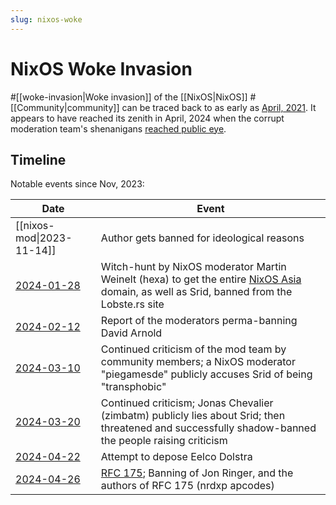 ```yaml
---
slug: nixos-woke
---
```


# NixOS Woke Invasion

#[[woke-invasion|Woke invasion]] of the [[NixOS|NixOS]] #[[Community|community]] can be traced back to as early as [April, 2021][origin]. It appears to have reached its zenith in April, 2024 when the corrupt moderation team's shenanigans [reached public eye](https://news.ycombinator.com/item?id=40166912).

[origin]: https://github.com/NixOS/nixpkgs/pull/120729#issuecomment-828875838

## Timeline

Notable events since Nov, 2023:

| Date                                                                | Event                                                                                                                                                              |
| ------------------------------------------------------------------- | ------------------------------------------------------------------------------------------------------------------------------------------------------------------ |
| [[nixos-mod\|2023-11-14]]                                           | Author gets banned for ideological reasons                                                                                                                         |
| [2024-01-28](https://twitter.com/sridca/status/1751586790425895377) | Witch-hunt by NixOS moderator Martin Weinelt (hexa) to get the entire [NixOS Asia](https://nixos.asia/en/) domain, as well as Srid, banned from the Lobste.rs site |
| [2024-02-12](https://twitter.com/sridca/status/1757055395183374667) | Report of the moderators perma-banning David Arnold                                                                                                                |
| [2024-03-10](https://twitter.com/sridca/status/1766944228129575327) | Continued criticism of the mod team by community members; a NixOS moderator "piegamesde" publicly accuses Srid of being "transphobic"                              |
| [2024-03-20](https://twitter.com/sridca/status/1771523366983196975) | Continued criticism; Jonas Chevalier (zimbatm) publicly lies about Srid; then threatened and successfully shadow-banned the people raising criticism               |
| [2024-04-22](https://twitter.com/sridca/status/1782200842571198962) | Attempt to depose Eelco Dolstra                                                                                                                                    |
| [2024-04-26](https://news.ycombinator.com/item?id=40204985)         | [RFC 175](https://github.com/NixOS/rfcs/pull/175); Banning of Jon Ringer, and the authors of RFC 175 (nrdxp apcodes)                                               |

